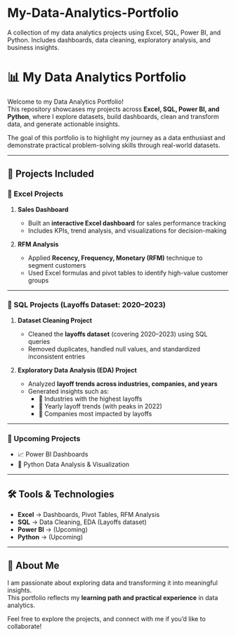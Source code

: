 # My-Data-Analytics-Portfolio
A collection of my data analytics projects using Excel, SQL, Power BI, and Python. Includes dashboards, data cleaning, exploratory analysis, and business insights.

# 📊 My Data Analytics Portfolio  

Welcome to my Data Analytics Portfolio!  
This repository showcases my projects across **Excel, SQL, Power BI, and Python**, where I explore datasets, build dashboards, clean and transform data, and generate actionable insights.  

The goal of this portfolio is to highlight my journey as a data enthusiast and demonstrate practical problem-solving skills through real-world datasets.  

---

## 🚀 Projects Included  

### 🔹 Excel Projects  
1. **Sales Dashboard**  
   - Built an **interactive Excel dashboard** for sales performance tracking  
   - Includes KPIs, trend analysis, and visualizations for decision-making  

2. **RFM Analysis**  
   - Applied **Recency, Frequency, Monetary (RFM)** technique to segment customers  
   - Used Excel formulas and pivot tables to identify high-value customer groups  

---

### 🔹 SQL Projects (Layoffs Dataset: 2020–2023)  
1. **Dataset Cleaning Project**  
   - Cleaned the **layoffs dataset** (covering 2020–2023) using SQL queries  
   - Removed duplicates, handled null values, and standardized inconsistent entries  

2. **Exploratory Data Analysis (EDA) Project**  
   - Analyzed **layoff trends across industries, companies, and years**  
   - Generated insights such as:  
     - 📌 Industries with the highest layoffs  
     - 📌 Yearly layoff trends (with peaks in 2022)  
     - 📌 Companies most impacted by layoffs  

---

### 🔹 Upcoming Projects  
- 📈 Power BI Dashboards  
- 🐍 Python Data Analysis & Visualization  

---

## 🛠️ Tools & Technologies  
- **Excel** → Dashboards, Pivot Tables, RFM Analysis  
- **SQL** → Data Cleaning, EDA (Layoffs dataset)  
- **Power BI** → (Upcoming)  
- **Python** → (Upcoming)  

---

## 📌 About Me  
I am passionate about exploring data and transforming it into meaningful insights.  
This portfolio reflects my **learning path and practical experience** in data analytics.  

Feel free to explore the projects, and connect with me if you’d like to collaborate!  
